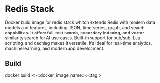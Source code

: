 # Redis Stack

Docker build image for redis stack whitch extends Redis with modern data models and features, including JSON, time-series, graph, and search capabilities. It offers full-text search, secondary indexing, and vector similarity search for AI use cases. Built-in support for pub/sub, Lua scripting, and caching makes it versatile. It’s ideal for real-time analytics, machine learning, and modern app development.

## Build

docker build -t <:docker_image_name:>:<:tag:>

